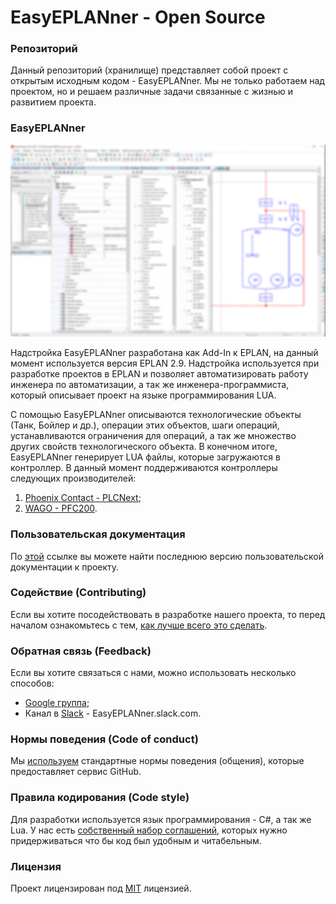 # EasyEPLANner - Open Source

### Репозиторий
Данный репозиторий (хранилище) представляет собой проект с открытым исходным кодом - EasyEPLANner. Мы не только работаем над проектом, но и решаем различные задачи связанные с жизнью и развитием проекта.

### EasyEPLANner

![](../user_manual/images/EasyEPLANnerPreview.png)

Надстройка EasyEPLANner разработана как Add-In к EPLAN, на данный момент используется версия EPLAN 2.9. Надстройка используется при разработке проектов в EPLAN и позволяет автоматизировать работу инженера по автоматизации, а так же инженера-программиста, который описывает проект на языке программирования LUA.

С помощью EasyEPLANner описываются технологические объекты (Танк, Бойлер и др.), операции этих объектов, шаги операций, устанавливаются ограничения для операций, а так же множество других свойств технологического объекта. В конечном итоге, EasyEPLANner генерирует LUA файлы, которые загружаются в контроллер. В данный момент поддерживаются контроллеры следующих производителей:

1. [Phoenix Contact - PLCNext](https://github.com/plcnext);
2. [WAGO - PFC200](https://github.com/WAGO).

### Пользовательская документация
По [этой](../user_manual/readme.md) ссылке вы можете найти последнюю версию пользовательской документации к проекту.

### Содействие (Contributing)
Если вы хотите посодействовать в разработке нашего проекта, то перед началом ознакомьтесь с тем, [как лучше всего это сделать](../contributing.md).

### Обратная связь (Feedback)
Если вы хотите связаться с нами, можно использовать несколько способов:
* [Google группа](https://groups.google.com/forum/#!forum/EasyEPLANner);
* Канал в [Slack](https://slack.com) - EasyEPLANner.slack.com.

### Нормы поведения (Code of conduct)
Мы [используем](../CODE_OF_CONDUCT.md) стандартные нормы поведения (общения), которые предоставляет сервис GitHub.

### Правила кодирования (Code style)
Для разработки используется язык программирования - C#, а так же Lua. У нас есть [собственный набор соглашений](../codestyle.md), которых нужно придерживаться что бы код был удобным и читабельным.

### Лицензия
Проект лицензирован под [MIT](../../LICENSE.txt) лицензией.

